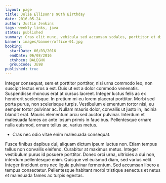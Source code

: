 ```yaml
---
layout: page
title: Julie Ellison's 90th Birthday
date: 2016-05-24
author: Justin Jenkins
tags: weekly links, java
status: published
summary: Cras elit nunc, vehicula sed accumsan sodales, porttitor et diam.
banner: images/banner/office-01.jpg
booking:
  startDate: 06/03/2016
  endDate: 06/08/2016
  ctyhocn: BALEGHX
  groupCode: JE9B
published: true
---
```

Integer consequat, sem et porttitor porttitor, nisi urna commodo leo, non suscipit lectus eros a est. Duis ut est a dolor commodo venenatis. Suspendisse rhoncus erat at cursus laoreet. Integer luctus felis ac ex hendrerit scelerisque. In pretium mi eu lorem placerat porttitor. Morbi sed porta purus, non scelerisque turpis. Vestibulum elementum tortor nisi, eu semper tortor pulvinar ac. Nullam mauris dolor, convallis ut justo in, lacinia blandit erat. Mauris elementum arcu sed auctor pulvinar. Interdum et malesuada fames ac ante ipsum primis in faucibus. Pellentesque ornare nulla euismod, ornare tellus ac, varius metus.

* Cras nec odio vitae enim malesuada consequat.

Fusce finibus dapibus dui, aliquam dictum ipsum luctus non. Etiam tempus tellus non convallis eleifend. Curabitur at maximus metus. Integer vestibulum purus id posuere porttitor. Donec orci urna, ultricies a dui non, interdum pellentesque enim. Quisque vel euismod diam, sed varius velit. Integer tincidunt eros nec ligula pulvinar fermentum. Sed accumsan libero a tempus consectetur. Pellentesque habitant morbi tristique senectus et netus et malesuada fames ac turpis egestas.
